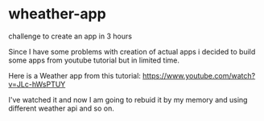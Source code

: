 # wheather-app
challenge to create an app in 3 hours

Since I have some problems with creation of actual apps
i decided to build some apps from youtube tutorial but 
in limited time. 

Here is a Weather app from this tutorial:
https://www.youtube.com/watch?v=JLc-hWsPTUY

I've watched it and now I am going to rebuid it by my memory
and using different weather api and so on. 
